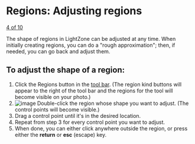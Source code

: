 Regions: Adjusting regions
==========================

[4 of 10](Regions-Feathering.html)

The shape of regions in LightZone can be adjusted at any time. When
initially creating regions, you can do a "rough approximation"; then, if
needed, you can go back and adjust them.

To adjust the shape of a region:
--------------------------------

1.  Click the Regions button in the [tool bar](Tools-Controls.html).
    (The region kind buttons will appear to the right of the tool bar
    and the regions for the tool will become visible on your photo.)
2.  ![image](images/Region-Edit.png) Double-click the region whose shape
    you want to adjust. (The control points will become visible.)
3.  Drag a control point until it's in the desired location.
4.  Repeat from step 3 for every control point you want to adjust.
5.  When done, you can either click anywhere outside the region, or
    press either the **return** or **esc** (escape) key.

